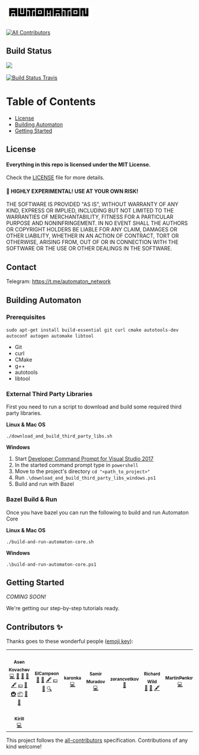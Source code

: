 # <img title="Automaton" width="231" height="39" src="media/automaton-logo-black-on-white-8x8.svg">
<!-- ALL-CONTRIBUTORS-BADGE:START - Do not remove or modify this section -->
[![All Contributors](https://img.shields.io/badge/all_contributors-8-orange.svg?style=flat-square)](#contributors-)
<!-- ALL-CONTRIBUTORS-BADGE:END -->

## Build Status

<img src="https://ci.appveyor.com/api/projects/status/5euy83253gjqdasg/branch/master?svg=true">

[![Build Status Travis](https://travis-ci.org/automaton-network/automaton.svg?branch=master)](https://travis-ci.org/automaton-network/automaton)


Table of Contents
=================

  * [License](#license)
  * [Building Automaton](#building-automaton)
  * [Getting Started](#getting-started)

## License

#### Everything in this repo is licensed under the MIT License.

Check the [LICENSE](LICENSE) file for more details.

#### 🚨  HIGHLY EXPERIMENTAL! USE AT YOUR OWN RISK!

THE SOFTWARE IS PROVIDED "AS IS", WITHOUT WARRANTY OF ANY KIND, EXPRESS OR
IMPLIED, INCLUDING BUT NOT LIMITED TO THE WARRANTIES OF MERCHANTABILITY,
FITNESS FOR A PARTICULAR PURPOSE AND NONINFRINGEMENT. IN NO EVENT SHALL THE
AUTHORS OR COPYRIGHT HOLDERS BE LIABLE FOR ANY CLAIM, DAMAGES OR OTHER
LIABILITY, WHETHER IN AN ACTION OF CONTRACT, TORT OR OTHERWISE, ARISING FROM,
OUT OF OR IN CONNECTION WITH THE SOFTWARE OR THE USE OR OTHER DEALINGS IN
THE SOFTWARE.

## Contact

Telegram: https://t.me/automaton_network

## Building Automaton

### Prerequisites

```
sudo apt-get install build-essential git curl cmake autotools-dev autoconf autogen automake libtool
```

* Git
* curl
* CMake
* g++
* autotools
* libtool

### External Third Party Libraries

First you need to run a script to download and build some required third party libraries.

**Linux & Mac OS**

```
./download_and_build_third_party_libs.sh
```

**Windows**

1. Start [Developer Command Prompt for Visual Studio 2017](https://docs.microsoft.com/en-us/dotnet/framework/tools/developer-command-prompt-for-vs)
2. In the started command prompt type in ``powershell``
3. Move to the project's directory ``cd "<path_to_project>"``
4. Run ``.\download_and_build_third_party_libs_windows.ps1``
5. Build and run with Bazel

### Bazel Build & Run

Once you have bazel you can run the following to build and run Automaton Core

**Linux & Mac OS**
```
./build-and-run-automaton-core.sh
```
**Windows**
```
.\build-and-run-automaton-core.ps1
```

## Getting Started

*COMING SOON!*

We're getting our step-by-step tutorials ready.

## Contributors ✨

Thanks goes to these wonderful people ([emoji key](https://allcontributors.org/docs/en/emoji-key)):

<!-- ALL-CONTRIBUTORS-LIST:START - Do not remove or modify this section -->
<!-- prettier-ignore-start -->
<!-- markdownlint-disable -->
<table>
  <tr>
    <td align="center"><a href="https://github.com/akovachev"><img src="https://avatars1.githubusercontent.com/u/3320144?v=4" width="100px;" alt=""/><br /><sub><b>Asen Kovachev</b></sub></a><br /><a href="https://github.com/automaton-network/automaton/commits?author=akovachev" title="Code">💻</a> <a href="https://github.com/automaton-network/automaton/pulls?q=is%3Apr+reviewed-by%3Aakovachev" title="Reviewed Pull Requests">👀</a> <a href="#projectManagement-akovachev" title="Project Management">📆</a> <a href="#business-akovachev" title="Business development">💼</a> <a href="#content-akovachev" title="Content">🖋</a> <a href="#financial-akovachev" title="Financial">💵</a> <a href="#ideas-akovachev" title="Ideas, Planning, & Feedback">🤔</a> <a href="#infra-akovachev" title="Infrastructure (Hosting, Build-Tools, etc)">🚇</a> <a href="#platform-akovachev" title="Packaging/porting to new platform">📦</a> <a href="#talk-akovachev" title="Talks">📢</a> <a href="#design-akovachev" title="Design">🎨</a></td>
    <td align="center"><a href="https://github.com/ElCampeon"><img src="https://avatars1.githubusercontent.com/u/26015813?v=4" width="100px;" alt=""/><br /><sub><b>ElCampeon</b></sub></a><br /><a href="#business-ElCampeon" title="Business development">💼</a> <a href="#ideas-ElCampeon" title="Ideas, Planning, & Feedback">🤔</a> <a href="#content-ElCampeon" title="Content">🖋</a> <a href="#financial-ElCampeon" title="Financial">💵</a> <a href="#design-ElCampeon" title="Design">🎨</a> <a href="#fundingFinding-ElCampeon" title="Funding Finding">🔍</a></td>
    <td align="center"><a href="https://github.com/karonka"><img src="https://avatars1.githubusercontent.com/u/7265999?v=4" width="100px;" alt=""/><br /><sub><b>karonka</b></sub></a><br /><a href="https://github.com/automaton-network/automaton/commits?author=karonka" title="Code">💻</a></td>
    <td align="center"><a href="https://github.com/Plazmock"><img src="https://avatars2.githubusercontent.com/u/7255538?v=4" width="100px;" alt=""/><br /><sub><b>Samir Muradov</b></sub></a><br /><a href="https://github.com/automaton-network/automaton/commits?author=Plazmock" title="Code">💻</a></td>
    <td align="center"><a href="https://github.com/zorancvetkov"><img src="https://avatars0.githubusercontent.com/u/5655655?v=4" width="100px;" alt=""/><br /><sub><b>zorancvetkov</b></sub></a><br /><a href="#ideas-zorancvetkov" title="Ideas, Planning, & Feedback">🤔</a></td>
    <td align="center"><a href="http://iohk.io"><img src="https://avatars0.githubusercontent.com/u/6830638?v=4" width="100px;" alt=""/><br /><sub><b>Richard Wild</b></sub></a><br /><a href="#design-RichardWild001" title="Design">🎨</a> <a href="#ideas-RichardWild001" title="Ideas, Planning, & Feedback">🤔</a> <a href="#content-RichardWild001" title="Content">🖋</a></td>
    <td align="center"><a href="https://github.com/MartinPenkov"><img src="https://avatars2.githubusercontent.com/u/26440634?v=4" width="100px;" alt=""/><br /><sub><b>MartinPenkov</b></sub></a><br /><a href="https://github.com/automaton-network/automaton/commits?author=MartinPenkov" title="Code">💻</a></td>
  </tr>
  <tr>
    <td align="center"><a href="https://github.com/sept-en"><img src="https://avatars1.githubusercontent.com/u/920587?v=4" width="100px;" alt=""/><br /><sub><b>Kirill</b></sub></a><br /><a href="https://github.com/automaton-network/automaton/commits?author=sept-en" title="Code">💻</a></td>
  </tr>
</table>

<!-- markdownlint-enable -->
<!-- prettier-ignore-end -->
<!-- ALL-CONTRIBUTORS-LIST:END -->

This project follows the [all-contributors](https://github.com/all-contributors/all-contributors) specification. Contributions of any kind welcome!

